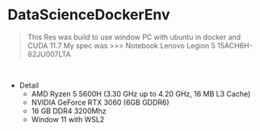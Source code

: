 # DataScienceDockerEnv

> This Res was build to use window PC with ubuntu in docker and CUDA 11.7
> My spec was >>> Notebook Lenovo Legion 5 15ACH6H-82JU007LTA
<br>

- Detail
    - AMD Ryzen 5 5600H (3.30 GHz up to 4.20 GHz, 16 MB L3 Cache)
    - NVIDIA GeForce RTX 3060 (6GB GDDR6)
    - 16 GB DDR4 3200Mhz
    - Window 11 with WSL2
